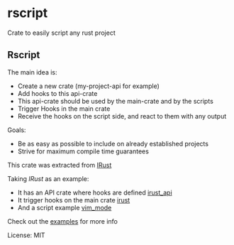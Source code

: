 # rscript

Crate to easily script any rust project
## Rscript
The main idea is:
- Create a new crate (my-project-api for example)
- Add hooks to this api-crate
- This api-crate should be used by the main-crate and by the scripts
- Trigger Hooks in the main crate
- Receive the hooks on the script side, and react to them with any output


Goals:
- Be as easy as possible to include on already established projects
- Strive for maximum compile time guarantees

This crate was extracted from [IRust](https://github.com/sigmaSd/IRust)

Taking *IRust* as an example:
- It has an API crate where hooks are defined [irust_api](https://github.com/sigmaSd/IRust/blob/master/crates/irust_api/src/lib.rs#L22)
- It trigger hooks on the main crate [irust](https://github.com/sigmaSd/IRust/blob/master/crates/irust/src/irust.rs#L136)
- And a script example [vim_mode](https://github.com/sigmaSd/IRust/tree/master/scripts_examples/script4/irust_vim)

Check out the [examples](https://github.com/sigmaSd/Rscript/tree/master/examples) for more info

License: MIT
